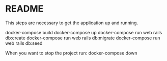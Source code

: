 # README

This steps are necessary to get the
application up and running.

 docker-compose build
 docker-compose up
 docker-compose run web rails db:create
 docker-compose run web rails db:migrate
 docker-compose run web rails db:seed

When you want to stop the project run:
 docker-compose down